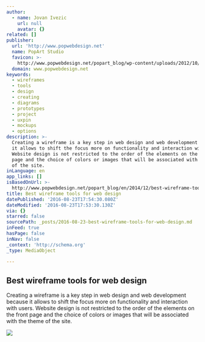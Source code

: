 ```yaml
---
author:
  - name: Jovan Ivezic
    url: null
    avatar: {}
related: []
publisher:
  url: 'http://www.popwebdesign.net'
  name: PopArt Studio
  favicon: >-
    http://www.popwebdesign.net/popart_blog/wp-content/uploads/2012/10/favicon.ico
  domain: www.popwebdesign.net
keywords:
  - wireframes
  - tools
  - design
  - creating
  - diagrams
  - prototypes
  - project
  - uxpin
  - mockups
  - options
description: >-
  Creating a wireframe is a key step in web design and web development because
  it allows to shift the focus more on functionality and interaction with users.
  Website design is not restricted to the order of the elements on the front
  page and the choice of colors or images that will be associated with the theme
  of the site.
inLanguage: en
app_links: []
isBasedOnUrl: >-
  http://www.popwebdesign.net/popart_blog/en/2014/12/best-wireframe-tools-for-web-design/
title: Best wireframe tools for web design
datePublished: '2016-08-23T17:54:30.080Z'
dateModified: '2016-08-23T17:53:30.130Z'
via: {}
starred: false
sourcePath: _posts/2016-08-23-best-wireframe-tools-for-web-design.md
inFeed: true
hasPage: false
inNav: false
_context: 'http://schema.org'
_type: MediaObject

---
```

<article style=""><h1>Best wireframe tools for web design</h1><p>Creating a wireframe is a key step in web design and web development because it allows to shift the focus more on functionality and interaction with users. Website design is not restricted to the order of the elements on the front page and the choice of colors or images that will be associated with the theme of the site.</p><img src="http://www.popwebdesign.net/popart_blog/wp-content/uploads/2014/06/InVision.jpg" /></article>